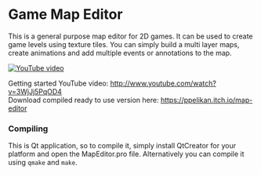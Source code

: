 # Game Map Editor
This is a general purpose map editor for 2D games. It can be used to create game levels using texture tiles. You can simply build a multi layer maps, create animations and add multiple events or annotations to the map. 

[![YouTube video](http://img.youtube.com/vi/3WjJj5PqOD4/0.jpg)](http://www.youtube.com/watch?v=3WjJj5PqOD4)

Getting started YouTube video: http://www.youtube.com/watch?v=3WjJj5PqOD4<br>
Download compiled ready to use version here: https://ppelikan.itch.io/map-editor

### Compiling

This is Qt application, so to compile it, simply install QtCreator for your platform and open the MapEditor.pro file. Alternatively you can compile it using `qmake` and `make`.
